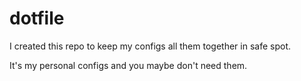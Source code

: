 # dotfile

I created this repo to keep my configs all them together in safe spot.

It's my personal configs and you maybe don't need them.